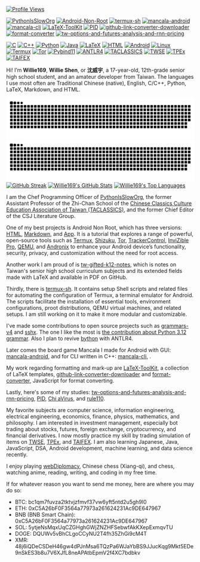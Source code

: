 [![Profile Views](https://komarev.com/ghpvc/?username=Willie169&color=brightgreen&label=Profile+Views&abbreviated=true)](https://github.com/Willie169)

[![PythonIsSlowOrg](https://img.shields.io/badge/PythonIsSlowOrg-654520)](https://github.com/PythonIsSlowOrg)
[![Android-Non-Root](https://img.shields.io/badge/Android--Non--Root-007acc)](https://Willie169.github.io/Android-Non-Root)
[![termux-sh](https://img.shields.io/badge/termux--sh-000000)](https://github.com/Willie169/termux-sh)
[![mancala-android](https://img.shields.io/badge/mancala--android-fafa0a)](https://f-droid.org/packages/com.willie.mancala)
[![mancala-cli](https://img.shields.io/badge/mancala--cli-00599c)](https://github.com/Willie169/mancala-cli)
[![LaTeX-ToolKit](https://img.shields.io/badge/LaTeX--ToolKit-008080)](https://github.com/Willie169/LaTeX-ToolKit)
[![PID](https://img.shields.io/badge/PID-00599c)](https://github.com/Willie169/PID)
[![github-link-converter-downloader](https://img.shields.io/badge/github--link--converter--downloader-0d1218)](https://github.com/Willie169/github-link-converter-downloader)
[![format-converter](https://img.shields.io/badge/format--converter-008080)](https://github.com/Willie169/format-converter)
[![tw-options-and-futures-analysis-and-rnn-pricing](https://img.shields.io/badge/tw--options--and--futures--analysis--and--rnn--pricing-b68946)](https://github.com/Willie169/tw-options-and-futures-analysis-and-rnn-pricing)

[![C](https://img.shields.io/badge/C-00599c)](https://www.iso.org/standard/82075.html)
[![C++](https://img.shields.io/badge/C++-00599c)](https://isocpp.org)
[![Python](https://img.shields.io/badge/Python-3776ab)](https://www.python.org)
[![Java](https://img.shields.io/badge/Java-f48c04)](https://www.java.com)
[![LaTeX](https://img.shields.io/badge/LaTeX-008080)](https://www.latex-project.org)
[![HTML](https://img.shields.io/badge/HTML-e54d26)](https://html.spec.whatwg.org)
[![Android](https://img.shields.io/badge/Android-3ddc84)](https://www.android.com)
[![Linux](https://img.shields.io/badge/Linux-fcc624)](https://www.kernel.org)
[![Termux](https://img.shields.io/badge/Termux-000000)](https://github.com/termux/termux-app)
[![Tor](https://img.shields.io/badge/Tor-80449c)](https://www.torproject.org)
[![Pybind11](https://img.shields.io/badge/Pybind11-a49b6b)](https://github.com/pybind/pybind11)
[![ANTLR4](https://img.shields.io/badge/ANTLR4-ed312f)](https://github.com/antlr/antlr4)
[![TACLASSICS](https://img.shields.io/badge/TACLASSICS-161719)](https://taclassics.org.tw)
[![TWSE](https://img.shields.io/badge/TWSE-1562a7)](https://www.twse.com.tw)
[![TPEx](https://img.shields.io/badge/TPEx-b68946)](https://www.tpex.org.tw)
[![TAIFEX](https://img.shields.io/badge/TAIFEX-02499b)](https://www.taifex.com.tw)

Hi! I’m **Willie169**, **Willie Shen**, or **沈威宇**, a 17-year-old, 12th-grade senior high school student, and an amateur developer from Taiwan. The languages I use most often are Traditional Chinese (native), English, C/C++, Python, LaTeX, Markdown, and HTML.

![github contribution grid snake animation](https://raw.githubusercontent.com/Willie169/Willie169/output/github-contribution-grid-snake-dark.svg#gh-light-mode-only)
![github contribution grid snake animation](https://raw.githubusercontent.com/Willie169/Willie169/output/github-contribution-grid-snake.svg#gh-dark-mode-only)
[![GitHub Streak](https://streak-stats.demolab.com/?user=Willie169)](https://github.com/DenverCoder1/github-readme-streak-stats)
<a href="https://github.com/anuraghazra/github-readme-stats"><img src="https://github-readme-stats.vercel.app/api?username=Willie169&show=reviews,discussions_started,discussions_answered,prs_merged,prs_merged_percentage&show_icons=true" alt="Willie169's GitHub Stats" style=" height: 200;"></a>
<a href="https://github.com/anuraghazra/github-readme-stats"><img src="https://github-readme-stats.vercel.app/api/top-langs/?username=Willie169&langs_count=10&layout=compact&size_weight=0.5&count_weight=0.5&exclude_repo=LICENSES" alt="Willie169's Top Languages" style="width: 100%; height: 200;"></a>

I am the Chef Programming Officer of [PythonIsSlowOrg](https://github.com/PythonIsSlowOrg), the former Assistant Professor of the Zhi-Chan School of the [Chinese Classics Culture Education Association of Taiwan (TACLASSICS)](https://taclassics.org.tw), and the former Chief Editor of the CSJ Literature Group.

One of my best projects is Android Non Root, which has three versions: [HTML](https://willie169.github.io/Android-Non-Root), [Markdown](https://github.com/Willie169/Android-Non-Root), and [App](https://github.com/Willie169/Android-Non-Root-App). It is a tutorial that explores a range of powerful, open-source tools such as [Termux](https://github.com/termux/termux-app), [Shizuku](https://github.com/RikkaApps/Shizuku), [Tor](https://www.torproject.org), [TrackerControl](https://github.com/TrackerControl/tracker-control-android), [InviZible Pro](https://github.com/Gedsh/InviZible), [QEMU](https://github.com/qemu/qemu), and [Andronix](https://github.com/AndronixApp/AndronixOrigin) to enhance your Android device’s functionality, security, privacy, and customization without the need for root access.

Another work I am proud of is [tw-gifted-k12-notes](https://github.com/Willie169/tw-gifted-k12-notes), which is notes on Taiwan's senior high school curriculum subjects and its extended fields made with LaTeX and available in PDF on GitHub.

Thirdly, there is [termux-sh](https://github.com/Willie169/termux-sh). It contains setup Shell scripts and related files for automating the configuration of Termux, a terminal emulator for Android. The scripts facilitate the installation of essential tools, environment configurations, proot distributions, QEMU virtual machines, and related setups. I am still working on it to make it more modular and customizable.

I've made some contributions to open source projects such as [grammars-v4](https://github.com/antlr/grammars-v4) and [sshx](https://github.com/suutaku/sshx). The one I like the most is [the contribution about Python 3.12 grammar](https://github.com/antlr/grammars-v4/pull/4280). Also I plan to revive [bython](https://github.com/mathialo/bython) with ANTLR4.

Later comes the board game Mancala I made for Android with GUI: [mancala-android](https://github.com/Willie169/mancala-android), and for CLI written in C++: [mancala-cli](https://github.com/Willie169/mancala-cli), . 

My work regarding formatting and mark-up are [LaTeX-ToolKit](https://github.com/Willie169/LaTeX-ToolKit), a collection of LaTeX templates, [github-link-converter-downloader](https://github.com/Willie169/github-link-converter-downloader) and [format-converter](https://github.com/Willie169/format-converter), JavaScript for format converting.

Lastly, here's some of my studies: [tw-options-and-futures-analysis-and-rnn-pricing](https://github.com/Willie169/tw-options-and-futures-analysis-and-rnn-pricing), [PID](https://github.com/Willie169/PID), [Chi aVirus](https://github.com/Willie169/ChinaVirus), and [rule110](https://github.com/Willie169/rule110).

My favorite subjects are computer science, information engineering, electrical engineering, economics, finance, physics, mathematics, and philosophy. I am interested in investment management, especially bot trading about stocks, futures, foreign exchange, cryptocurrency, and financial derivatives. I now mostly practice my skill by trading simulation of items on [TWSE](https://www.twse.com.tw), [TPEx](https://www.tpex.org.tw), and [TAIFEX](https://www.taifex.com.tw). I am also learning Japanese, Java, JavaScript, DSA, Android development, machine learning, and data science recently.

I enjoy playing [webDiplomacy](https://webdiplomacy.net/userprofile.php?userID=222135), Chinese chess (Xiang-qi), and chess, watching anime, reading, writing, and coding in my free time.

If for whatever reason you want to send me money, here are where you may do so:
- BTC:
  bc1qm7fuvza2tktvjzfmvf37vw6yft5ntd2u5gh9l0
- ETH:
  0xC5A26bF0F3564a77973a261624231Ac9DE647967
- BNB (BNB Smart Chain):
  0xC5A26bF0F3564a77973a261624231Ac9DE647967
- SOL:
  5ytjeNsMqxUqCZGHghGWjZNZHFSebwfAkKXepExmqvTU
- DOGE:
  DQUWv5vBhCLgoCCyNU2T4fh35ZhGi9cM4T
- XMR:
  48j6iQDeCSDeH46gw4dPJnMsa6TQzPa6WJaYbBS9JJucKqg9Mkt5EDe9nSkES3b8u7V6XJfL8neAPAtbEpmV2f4XC7bdbkv
